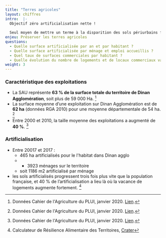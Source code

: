 ```yaml
---
title: "Terres agricoles"
layout: chiffres
intro:  |-
  Objectif zéro artificialisation nette ! 
  
  Seul moyen de mettre un terme à la disparition des sols périurbains fertiles, indispensables à la résilience alimentaire des villes.
enjeu: Préserver les terres agricoles
questions: 
  - Quelle surface artificialisée par an et par habitant ?
  - Quelle surface artificialisée par ménage et emploi accueillis ?
  - Quel taux de surfaces commerciales par habitant ?
  - Quelle évolution du nombre de logements et de locaux commerciaux vacants en centralités (villes et bourgs) ?
weight: 3
---
```


### Caractéristique des exploitations

- La SAU représente **63 % de la surface totale du territoire de Dinan Agglomération**, soit plus de 59 000 Ha. [^01]
- La surface moyenne d’une exploitation sur Dinan Agglomération est de **62 ha** (données RGA 2010) pour une moyenne départementale de 54 ha. [^03]
- Entre 2000 et 2010, la taille moyenne des exploitations a augmenté de **40 %**. [^04]

### Artificialisation

- Entre 20017 et 2017 :
  - 465 ha artificialisés pour le l'habitat dans Dinan agglo 
  - + 3923 ménages sur le territoire
  - soit 1186 m2 artificialisé par ménage 
-  les sols artificialisés progressent trois fois plus vite que la population française, et 40 % de l’artificialisation a lieu là où la vacance de logements augmente fortement. [^05]



[^01]: Données Cahier de l'Agriculture du PLUI, janvier 2020. [Lien](http://www.dinan-agglomeration.fr/Urbanisme-habitat-mobilite/Urbanisme/Plan-Local-d-Urbanisme-intercommunal-PLUI).
[^02]: Données Cahier de l'Agriculture du PLUI, janvier 2020. [Lien](http://www.dinan-agglomeration.fr/Urbanisme-habitat-mobilite/Urbanisme/Plan-Local-d-Urbanisme-intercommunal-PLUI).
[^03]: Données Cahier de l'Agriculture du PLUI, janvier 2020. [Lien](http://www.dinan-agglomeration.fr/Urbanisme-habitat-mobilite/Urbanisme/Plan-Local-d-Urbanisme-intercommunal-PLUI).
[^04]: Données Cahier de l'Agriculture du PLUI, janvier 2020. [Lien](http://www.dinan-agglomeration.fr/Urbanisme-habitat-mobilite/Urbanisme/Plan-Local-d-Urbanisme-intercommunal-PLUI).

[^05]: Calculateur de Résilience Alimentaire des Territoires, [Crater](https://app.resiliencealimentaire.org/crater-ui/www/#sectionArtificialisation)